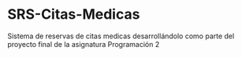 # SRS-Citas-Medicas
Sistema de reservas de citas medicas desarrollándolo como parte del proyecto final de la asignatura Programación 2
